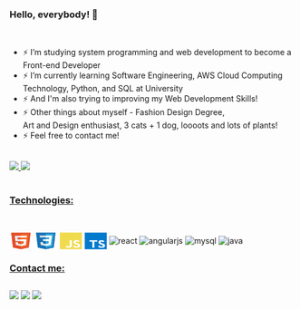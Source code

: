 ### Hello, everybody!  👋
<br>

- ⚡ I’m studying system programming and web development to become a Front-end Developer 
- ⚡ I’m currently learning Software Engineering, AWS Cloud Computing Technology, Python,  and SQL at University
- ⚡ And I'm also trying to improving my Web Development Skills!
- ⚡ Other things about myself - Fashion Design Degree,
<br>              Art and Design enthusiast, 3 cats + 1 dog, loooots and lots of plants!
  <br>
- ⚡ Feel free to contact me!

<br>

<div>
  <a href="http://https://github.com/marimontefusco/">
  <img heigth="180em"   src="http://github-readme-stats.vercel.app/api?username=marimontefusco&show_icons=true&theme=abyss&include_all_commits=true&count_private=true" />
  <img heigth="180em"   src="http://github-readme-stats.vercel.app/api/top-langs/?username=marimontefusco&layout=compact&langs_count=168&theme=abyss" />
</div>
  
<br> 
  
### Technologies:
  ##
 <div style="display: inline-block"><br>
   <img align="center" alt="html" height="30" width="40" src="https://raw.githubusercontent.com/devicons/devicon/master/icons/html5/html5-original.svg" />
   <img align="center" alt="css" height="30" width="40" src="https://raw.githubusercontent.com/devicons/devicon/master/icons/css3/css3-original.svg" />
   <img align="center" alt="javascript" height="30" width="40" src="https://raw.githubusercontent.com/devicons/devicon/master/icons/javascript/javascript-plain.svg" />
   <img align="center" alt="typescript" height="30" width="40" src="https://raw.githubusercontent.com/devicons/devicon/master/icons/typescript/typescript-plain.svg" />
   <img align="center" alt="react" src="https://cdn.jsdelivr.net/gh/devicons/devicon/icons/react/react-original.svg" height="35" width="53" />
   <img align="center" alt="angularjs" src="https://cdn.jsdelivr.net/gh/devicons/devicon/icons/angularjs/angularjs-original.svg" height="35" width="53" />
   <img align="center" alt="mysql" src="https://cdn.jsdelivr.net/gh/devicons/devicon/icons/mysql/mysql-original.svg" height="35" width="53" />
   <img align="center" alt="java" src="https://cdn.jsdelivr.net/gh/devicons/devicon/icons/java/java-original.svg" height="35" width="53" />
   
  </div>
  
 <br> 
  
### Contact me: 
  ##
  <div>
    <a href="https://www.linkedin.com/in/mariana-reboucas-montefusco" target="_blank"><img src="https://img.shields.io/badge/-LinkedIn-%23333?style=for-the-badge&logo=linkedin&logoColor=white" target="_blank" /></a>
    <a href="mailto:mari.montefusco@gmail.com" target="_blank"><img src="https://img.shields.io/badge/-Gmail-%23333?style=for-the-badge&logo=gmail&logoColor=white" target="_blank" /></a>	
    <a href="https://discord.gg/mari montefusco#3599" target="_blank"><img src="https://img.shields.io/badge/-Discord-%23333?style=for-the-badge&logo=discord&logoColor=white" target="_blank" /></a>
  </div>
